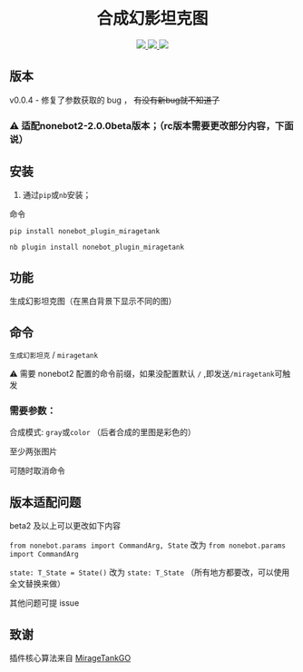 <div align="center">

# 合成幻影坦克图

</div>

<p align="center">
  
  <a href="https://github.com/RafuiiChan/nonebot_plugin_miragetank/blob/main/LICENSE">
    <img src="https://img.shields.io/badge/license-GPL-informational">
  </a>
  
  <a href="https://github.com/nonebot/nonebot2">
    <img src="https://img.shields.io/badge/nonebot2-2.0.0beta.1-green">
  </a>
  
  <a href="">
    <img src="https://img.shields.io/badge/release-v0.0.1-orange">
  </a>
  
</p>
</p>

## 版本

v0.0.4  - 修复了参数获取的 bug ， ~~有没有新bug就不知道了~~

### ⚠ 适配nonebot2-2.0.0beta版本；（rc版本需要更改部分内容，下面说）

## 安装

1. 通过`pip`或`nb`安装；

命令

`pip install nonebot_plugin_miragetank`

`nb plugin install nonebot_plugin_miragetank`

## 功能

生成幻影坦克图（在黑白背景下显示不同的图）

## 命令

`生成幻影坦克` / `miragetank`

⚠ 需要 nonebot2 配置的命令前缀，如果没配置默认 `/` ,即发送`/miragetank`可触发

### 需要参数：
合成模式: `gray`或`color` （后者合成的里图是彩色的）

至少两张图片

可随时取消命令

## 版本适配问题
beta2 及以上可以更改如下内容

`from nonebot.params import CommandArg, State` 改为 `from nonebot.params import CommandArg`

`state: T_State = State()` 改为 `state: T_State` （所有地方都要改，可以使用全文替换来做）

其他问题可提 issue

## 致谢
插件核心算法来自 [MirageTankGO](https://github.com/Aloxaf/MirageTankGo)
